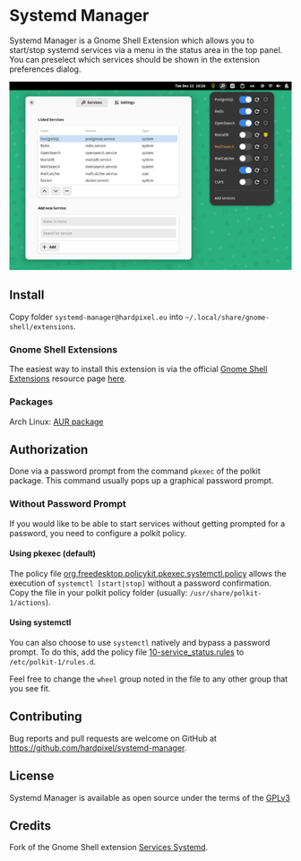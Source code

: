# Systemd Manager
Systemd Manager is a Gnome Shell Extension which allows you to start/stop systemd services via a menu in the status area in the top panel. You can preselect which services should be shown in the extension preferences dialog.

![Screenshot](https://raw.githubusercontent.com/hardpixel/systemd-manager/master/screenshot.png)

## Install
Copy folder `systemd-manager@hardpixel.eu` into `~/.local/share/gnome-shell/extensions`.

### Gnome Shell Extensions
The easiest way to install this extension is via the official [Gnome Shell Extensions](https://extensions.gnome.org) resource page [here](https://extensions.gnome.org/extension/4174/systemd-manager).

### Packages
Arch Linux: [AUR package](https://aur.archlinux.org/packages/gnome-shell-extension-systemd-manager)

## Authorization
Done via a password prompt from the command `pkexec` of the polkit package. This command usually pops up a graphical password prompt.

### Without Password Prompt
If you would like to be able to start services without getting prompted for a password, you need to configure a polkit policy.

#### Using pkexec (default)
The policy file [org.freedesktop.policykit.pkexec.systemctl.policy](systemd-policies/org.freedesktop.policykit.pkexec.systemctl.policy) allows the execution of `systemctl [start|stop]` without a password
confirmation. Copy the file in your polkit policy folder (usually: `/usr/share/polkit-1/actions`).

#### Using systemctl
You can also choose to use `systemctl` natively and bypass a password prompt. To do this, add the policy file [10-service_status.rules](systemd-policies/10-service_status.rules) to `/etc/polkit-1/rules.d`.

Feel free to change the `wheel` group noted in the file to any other group that you see fit.

## Contributing
Bug reports and pull requests are welcome on GitHub at https://github.com/hardpixel/systemd-manager.

## License
Systemd Manager is available as open source under the terms of the [GPLv3](http://www.gnu.org/licenses/gpl-3.0.en.html)

## Credits
Fork of the Gnome Shell extension [Services Systemd](https://github.com/petres/gnome-shell-extension-services-systemd/).
